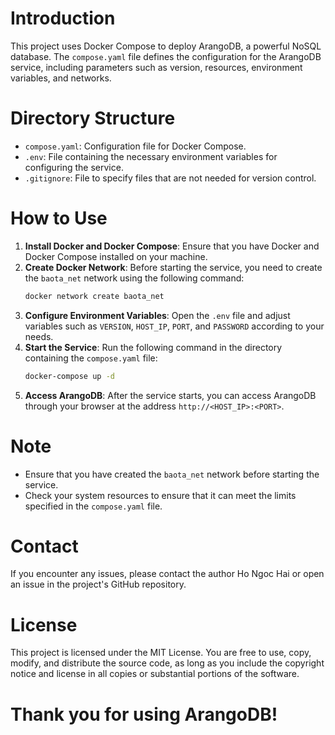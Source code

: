 # Introduction
This project uses Docker Compose to deploy ArangoDB, a powerful NoSQL database. The `compose.yaml` file defines the configuration for the ArangoDB service, including parameters such as version, resources, environment variables, and networks.

# Directory Structure
- `compose.yaml`: Configuration file for Docker Compose.
- `.env`: File containing the necessary environment variables for configuring the service.
- `.gitignore`: File to specify files that are not needed for version control.

# How to Use
1. **Install Docker and Docker Compose**: Ensure that you have Docker and Docker Compose installed on your machine.
2. **Create Docker Network**: Before starting the service, you need to create the `baota_net` network using the following command:
   ```bash
   docker network create baota_net
   ```
3. **Configure Environment Variables**: Open the `.env` file and adjust variables such as `VERSION`, `HOST_IP`, `PORT`, and `PASSWORD` according to your needs.
4. **Start the Service**: Run the following command in the directory containing the `compose.yaml` file:
   ```bash
   docker-compose up -d
   ```
5. **Access ArangoDB**: After the service starts, you can access ArangoDB through your browser at the address `http://<HOST_IP>:<PORT>`.

# Note
- Ensure that you have created the `baota_net` network before starting the service.
- Check your system resources to ensure that it can meet the limits specified in the `compose.yaml` file.

# Contact
If you encounter any issues, please contact the author Ho Ngoc Hai or open an issue in the project's GitHub repository.

# License
This project is licensed under the MIT License. You are free to use, copy, modify, and distribute the source code, as long as you include the copyright notice and license in all copies or substantial portions of the software.

# Thank you for using ArangoDB!
